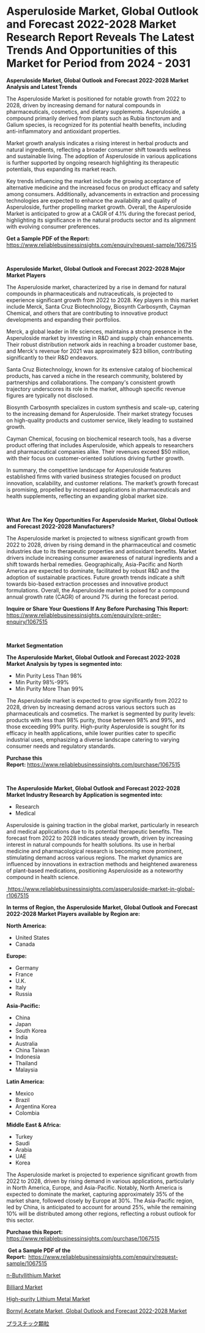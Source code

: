 <p><h1>Asperuloside Market, Global Outlook and Forecast 2022-2028 Market Research Report Reveals The Latest Trends And Opportunities of this Market for Period from 2024 - 2031</h1></p><p><strong>Asperuloside Market, Global Outlook and Forecast 2022-2028 Market Analysis and Latest Trends</strong></p>
<p><p>The Asperuloside Market is positioned for notable growth from 2022 to 2028, driven by increasing demand for natural compounds in pharmaceuticals, cosmetics, and dietary supplements. Asperuloside, a compound primarily derived from plants such as Rubia tinctorum and Galium species, is recognized for its potential health benefits, including anti-inflammatory and antioxidant properties. </p><p>Market growth analysis indicates a rising interest in herbal products and natural ingredients, reflecting a broader consumer shift towards wellness and sustainable living. The adoption of Asperuloside in various applications is further supported by ongoing research highlighting its therapeutic potentials, thus expanding its market reach. </p><p>Key trends influencing the market include the growing acceptance of alternative medicine and the increased focus on product efficacy and safety among consumers. Additionally, advancements in extraction and processing technologies are expected to enhance the availability and quality of Asperuloside, further propelling market growth. Overall, the Asperuloside Market is anticipated to grow at a CAGR of 4.1% during the forecast period, highlighting its significance in the natural products sector and its alignment with evolving consumer preferences.</p></p>
<p><strong>Get a Sample PDF of the Report:&nbsp;</strong> <a href="https://www.reliablebusinessinsights.com/enquiry/request-sample/1067515">https://www.reliablebusinessinsights.com/enquiry/request-sample/1067515</a></p>
<p>&nbsp;</p>
<p><strong>Asperuloside Market, Global Outlook and Forecast 2022-2028 Major Market Players</strong></p>
<p><p>The Asperuloside market, characterized by a rise in demand for natural compounds in pharmaceuticals and nutraceuticals, is projected to experience significant growth from 2022 to 2028. Key players in this market include Merck, Santa Cruz Biotechnology, Biosynth Carbosynth, Cayman Chemical, and others that are contributing to innovative product developments and expanding their portfolios.</p><p>Merck, a global leader in life sciences, maintains a strong presence in the Asperuloside market by investing in R&D and supply chain enhancements. Their robust distribution network aids in reaching a broader customer base, and Merck's revenue for 2021 was approximately $23 billion, contributing significantly to their R&D endeavors.</p><p>Santa Cruz Biotechnology, known for its extensive catalog of biochemical products, has carved a niche in the research community, bolstered by partnerships and collaborations. The company's consistent growth trajectory underscores its role in the market, although specific revenue figures are typically not disclosed.</p><p>Biosynth Carbosynth specializes in custom synthesis and scale-up, catering to the increasing demand for Asperuloside. Their market strategy focuses on high-quality products and customer service, likely leading to sustained growth.</p><p>Cayman Chemical, focusing on biochemical research tools, has a diverse product offering that includes Asperuloside, which appeals to researchers and pharmaceutical companies alike. Their revenues exceed $50 million, with their focus on customer-oriented solutions driving further growth.</p><p>In summary, the competitive landscape for Asperuloside features established firms with varied business strategies focused on product innovation, scalability, and customer relations. The market’s growth forecast is promising, propelled by increased applications in pharmaceuticals and health supplements, reflecting an expanding global market size.</p></p>
<p>&nbsp;</p>
<p><strong>What Are The Key Opportunities For Asperuloside Market, Global Outlook and Forecast 2022-2028 Manufacturers?</strong></p>
<p><p>The Asperuloside market is projected to witness significant growth from 2022 to 2028, driven by rising demand in the pharmaceutical and cosmetic industries due to its therapeutic properties and antioxidant benefits. Market drivers include increasing consumer awareness of natural ingredients and a shift towards herbal remedies. Geographically, Asia-Pacific and North America are expected to dominate, facilitated by robust R&D and the adoption of sustainable practices. Future growth trends indicate a shift towards bio-based extraction processes and innovative product formulations. Overall, the Asperuloside market is poised for a compound annual growth rate (CAGR) of around 7% during the forecast period.</p></p>
<p><strong>Inquire or Share Your Questions If Any Before Purchasing This Report:</strong> <a href="https://www.reliablebusinessinsights.com/enquiry/pre-order-enquiry/1067515">https://www.reliablebusinessinsights.com/enquiry/pre-order-enquiry/1067515</a></p>
<p>&nbsp;</p>
<p><strong>Market Segmentation</strong></p>
<p><strong>The Asperuloside Market, Global Outlook and Forecast 2022-2028 Market Analysis by types is segmented into:</strong></p>
<p><ul><li>Min Purity Less Than 98%</li><li>Min Purity 98%-99%</li><li>Min Purity More Than 99%</li></ul></p>
<p><p>The Asperuloside market is expected to grow significantly from 2022 to 2028, driven by increasing demand across various sectors such as pharmaceuticals and cosmetics. The market is segmented by purity levels: products with less than 98% purity, those between 98% and 99%, and those exceeding 99% purity. High-purity Asperuloside is sought for its efficacy in health applications, while lower purities cater to specific industrial uses, emphasizing a diverse landscape catering to varying consumer needs and regulatory standards.</p></p>
<p><strong>Purchase this Report:&nbsp;</strong><a href="https://www.reliablebusinessinsights.com/purchase/1067515">https://www.reliablebusinessinsights.com/purchase/1067515</a></p>
<p>&nbsp;</p>
<p><strong>The Asperuloside Market, Global Outlook and Forecast 2022-2028 Market Industry Research by Application is segmented into:</strong></p>
<p><ul><li>Research</li><li>Medical</li></ul></p>
<p><p>Asperuloside is gaining traction in the global market, particularly in research and medical applications due to its potential therapeutic benefits. The forecast from 2022 to 2028 indicates steady growth, driven by increasing interest in natural compounds for health solutions. Its use in herbal medicine and pharmacological research is becoming more prominent, stimulating demand across various regions. The market dynamics are influenced by innovations in extraction methods and heightened awareness of plant-based medications, positioning Asperuloside as a noteworthy compound in health science.</p></p>
<p><a href="https://www.reliablebusinessinsights.com/asperuloside-market-in-global-r1067515">&nbsp;https://www.reliablebusinessinsights.com/asperuloside-market-in-global-r1067515</a></p>
<p><strong>In terms of Region, the Asperuloside Market, Global Outlook and Forecast 2022-2028 Market Players available by Region are:</strong></p>
<p>
    <p> <strong> North America: </strong>
        <ul>
            <li>United States</li>
            <li>Canada</li>
        </ul>
        </p> 
    <p> <strong> Europe: </strong>
        <ul>
            <li>Germany</li>
            <li>France</li>
            <li>U.K.</li>
            <li>Italy</li>
            <li>Russia</li>
        </ul>
        </p> 
    <p> <strong> Asia-Pacific: </strong>
        <ul>
            <li>China</li>
            <li>Japan</li>
            <li>South Korea</li>
            <li>India</li>
            <li>Australia</li>
            <li>China Taiwan</li>
            <li>Indonesia</li>
            <li>Thailand</li>
            <li>Malaysia</li>
        </ul>
        </p> 
    <p> <strong> Latin America: </strong>
        <ul>
            <li>Mexico</li>
            <li>Brazil</li>
            <li>Argentina Korea</li>
            <li>Colombia</li>
        </ul>
        </p> 
    <p> <strong> Middle East & Africa: </strong>
        <ul>
            <li>Turkey</li>
            <li>Saudi</li>
            <li>Arabia</li>
            <li>UAE</li>
            <li>Korea</li>
        </ul>
    </p>
    </p>
<p><p>The Asperuloside market is projected to experience significant growth from 2022 to 2028, driven by rising demand in various applications, particularly in North America, Europe, and Asia-Pacific. Notably, North America is expected to dominate the market, capturing approximately 35% of the market share, followed closely by Europe at 30%. The Asia-Pacific region, led by China, is anticipated to account for around 25%, while the remaining 10% will be distributed among other regions, reflecting a robust outlook for this sector.</p></p>
<p><strong>Purchase this Report: </strong><a href="https://www.reliablebusinessinsights.com/purchase/1067515">https://www.reliablebusinessinsights.com/purchase/1067515</a></p>
<p>&nbsp;<strong>Get a Sample PDF of the Report:&nbsp;&nbsp;</strong><a href="https://www.reliablebusinessinsights.com/enquiry/request-sample/1067515">https://www.reliablebusinessinsights.com/enquiry/request-sample/1067515</a></p>
<p><strong></strong></p>
<p><p><a href="https://issuu.com/reportprime-2/docs/n-butyllithium-market-size-2030.ppt_212e750aeaee97">n-Butyllithium Market</a></p><p><a href="https://medium.com/@anggimontokjleb_6541/global-billiard-market-status-2024-2031-and-forecast-by-region-product-end-use-d78b2628672b">Billiard Market</a></p><p><a href="https://issuu.com/reportprime-2/docs/high-purity-lithium-metal-market-si_f7731b0d4278e8">High-purity Lithium Metal Market</a></p><p><a href="https://github.com/bmorecock/Market-Research-Report-List-5/blob/main/bornyl-acetate-market-global-outlook-and-forecast-2022-2028-market.md">Bornyl Acetate Market, Global Outlook and Forecast 2022-2028 Market</a></p><p><a href="https://medium.com/@harper17bmoles/%E3%83%97%E3%83%A9%E3%82%B9%E3%83%81%E3%83%83%E3%82%AF%E7%B2%92%E5%AD%90%E5%B8%82%E5%A0%B4%E3%81%AE%E5%9F%BA%E6%9C%AC%E6%83%85%E5%A0%B1-2024%E5%B9%B4%E3%81%8B%E3%82%892031%E5%B9%B4%E3%81%BE%E3%81%A7%E3%81%AE%E6%9C%9F%E9%96%93%E3%81%AB%E3%81%8A%E3%81%91%E3%82%8B%E4%B8%BB%E8%A6%81%E5%B8%82%E5%A0%B4%E3%83%97%E3%83%AC%E3%83%BC%E3%83%A4%E3%83%BC-%E9%9C%80%E8%A6%81%E3%81%AE%E6%8E%A8%E9%80%B2%E8%A6%81%E5%9B%A0-%E3%81%8A%E3%82%88%E3%81%B3roi%E3%81%AE%E5%8F%AF%E8%83%BD%E6%80%A7%E3%81%AE%E4%BA%88%E6%B8%AC-f85b13a53f2a">プラスチック顆粒</a></p></p>